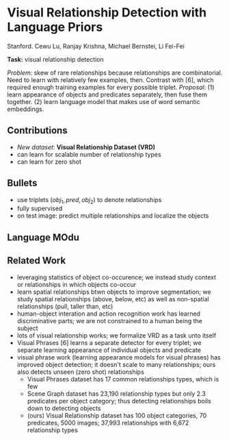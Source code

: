 # Visual Relationship Detection with Language Priors

Stanford. Cewu Lu, Ranjay Krishna, Michael Bernstei, Li Fei-Fei

**Task:** visual relationship detection

*Problem*: skew of rare relationships because relationships are combinatorial. Need to learn with relatively few examples, then. Contrast with [6], which required enough training examples for every possible triplet.
*Proposal*: (1) learn appearance of objects and predicates separately, then fuse them together. (2) learn language model that makes use of word semantic embeddings.

## Contributions

- *New dataset*: **Visual Relationship Dataset (VRD)**
- can learn for scalable number of relationship types
- can learn for zero shot

## Bullets

- use triplets $(obj_1,pred, obj_2)$ to denote relationships
- fully supervised
- on test image: predict multiple relationships and localize the objects
## Language MOdu

## Related Work

- leveraging statistics of object co-occurence; we instead study context or relationships in which objects co-occur
- learn spatial relationships btwn objects to improve segmentation; we study spatial relationships (above, below, etc) as well as non-spatial relationships (pull, taller than, etc)
- human-object interation and action recognition work has learned discriminative parts; we are not constrained to a human being the subject
- lots of visual relationship works; we formalize VRD as a task unto itself
- Visual Phrases [6] learns a separate detector for every triplet; we separate learning appearance of individual objects and predicate
- visual phrase work (learning appearance models for visual phrases) has improved object detection; it doesn't scale to many relationships; ours also detects unseen (zero shot) relationships
  - Visual Phrases dataset has 17 common relationships types, which is few
  - Scene Graph dataset has 23,190 relationship types but only 2.3 predicates per object category; thus detecting relationships boils down to detecting objects
  - (ours) Visual Relationship dataset has 100 object categories, 70 predicates, 5000 images; 37,993 relationships with 6,672 relationship types
<!--stackedit_data:
eyJoaXN0b3J5IjpbLTEyODk0MjcyMjcsLTY5NDg1OTMzNiwzMT
M2OTA3ODBdfQ==
-->